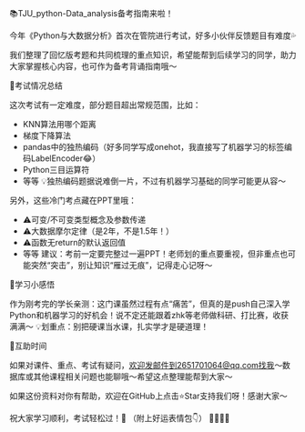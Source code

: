 📚TJU_python-Data_analysis备考指南来啦！
 
今年《Python与大数据分析》首次在管院进行考试，好多小伙伴反馈题目有难度💦

我们整理了回忆版考题和共同梳理的重点知识，希望能帮到后续学习的同学，助力大家掌握核心内容，也可作为备考背诵指南哦～
 
📝考试情况总结
 
这次考试有一定难度，部分题目超出常规范围，比如：
 
- KNN算法用哪个距离
- 梯度下降算法
- pandas中的独热编码（好多同学写成onehot，我直接写了机器学习的标签编码LabelEncoder😂）
- Python三目运算符
- 等等
💡独热编码题据说难倒一片，不过有机器学习基础的同学可能更从容～
 
另外，这些冷门考点藏在PPT里哦：
- ⚠️可变/不可变类型概念及参数传递
- ⚠️大数据摩尔定律（是2年，不是1.5年！）
- ⚠️函数无return的默认返回值
- 等等
建议：考前一定要完整过一遍PPT！老师划的重点要重视，但非重点也可能突然“突击”，别让知识“雁过无痕”，记得走心记呀～
 
🌟学习小感悟
 
作为刚考完的学长亲测：这门课虽然过程有点“痛苦”，但真的是push自己深入学Python和机器学习的好机会！说不定还能跟着zhk等老师做科研、打比赛，收获满满～
💡划重点：别把硬课当水课，扎实学才是硬道理！
 
📩互助时间
 
如果对课件、重点、考试有疑问，欢迎发邮件到2651701064@qq.com找我～数据库或其他课程相关问题也能聊哦～希望这点整理能帮到大家～
 
如果这份资料对你有帮助，欢迎在GitHub上点击⭐Star支持我们呀！感谢大家～
 
祝大家学习顺利，考试轻松过！🎉
（附上好运表情包👇）
🌈✨🐥🚀
